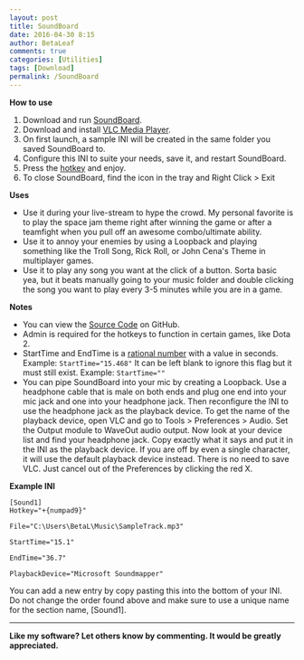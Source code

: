 ```yaml
---
layout: post
title: SoundBoard
date: 2016-04-30 8:15
author: BetaLeaf
comments: true
categories: [Utilities]
tags: [Download]
permalink: /SoundBoard
---
```


**How to use**  

1. Download and run [SoundBoard](https://github.com/BetaLeaf/SoundBoard/raw/master/SoundBoard.exe).  
2. Download and install [VLC Media Player](https://www.videolan.org/vlc/download-windows.html).  
3. On first launch, a sample INI will be created in the same folder you saved SoundBoard to.
4. Configure this INI to suite your needs, save it, and restart SoundBoard.  
5. Press the [hotkey](https://www.autoitscript.com/autoit3/docs/functions/Send.htm) and enjoy.  
6. To close SoundBoard, find the icon in the tray and Right Click > Exit  

**Uses**  

  * Use it during your live-stream to hype the crowd. My personal favorite is to play the space jam theme right after winning the game or after a teamfight when you pull off an awesome combo/ultimate ability.  
  * Use it to annoy your enemies by using a Loopback and playing something like the Troll Song, Rick Roll, or John Cena's Theme in multiplayer games.  
  * Use it to play any song you want at the click of a button. Sorta basic yea, but it beats manually going to your music folder and double clicking the song you want to play every 3-5 minutes while you are in a game.  

**Notes**  

  * You can view the [Source Code](https://github.com/BetaLeaf/SoundBoard/blob/master/SoundBoard.au3) on GitHub.  
  * Admin is required for the hotkeys to function in certain games, like Dota 2.
  * StartTime and EndTime is a [rational number](https://www.mathsisfun.com/rational-numbers.html) with a value in seconds. Example: ```StartTime="15.468"``` It can be left blank to ignore this flag but it must still exist. Example: ```StartTime=""```  
  * You can pipe SoundBoard into your mic by creating a Loopback. Use a headphone cable that is male on both ends and plug one end into your mic jack and one into your headphone jack. Then reconfigure the INI to use the headphone jack as the playback device. To get the name of the playback device, open VLC and go to Tools > Preferences > Audio. Set the Output module to WaveOut audio output. Now look at your device list and find your headphone jack. Copy exactly what it says and put it in the INI as the playback device. If you are off by even a single character, it will use the default playback device instead. There is no need to save VLC. Just cancel out of the Preferences by clicking the red X.  

**Example INI**  

  ```[Sound1]```  
  ```Hotkey="+{numpad9}"```  
  ```File="C:\Users\BetaL\Music\SampleTrack.mp3"```  
  ```StartTime="15.1"```  
  ```EndTime="36.7"```  
  ```PlaybackDevice="Microsoft Soundmapper"```  

  You can add a new entry by copy pasting this into the bottom of your INI. Do not change the order found above and make sure to use a unique name for the section name, [Sound1].

---

**Like my software? Let others know by commenting. It would be greatly appreciated.**  